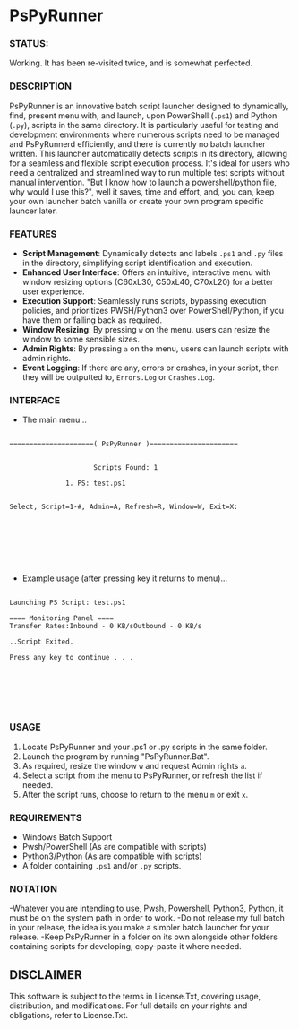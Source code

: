 # PsPyRunner

### STATUS: 
Working. It has been re-visited twice, and is somewhat perfected.

### DESCRIPTION
PsPyRunner is an innovative batch script launcher designed to dynamically, find, present menu with, and launch, upon PowerShell (`.ps1`) and Python (`.py`), scripts in the same directory. It is particularly useful for testing and development environments where numerous scripts need to be managed and PsPyRunnerd efficiently, and there is currently no batch launcher written. This launcher automatically detects scripts in its directory, allowing for a seamless and flexible script execution process. It's ideal for users who need a centralized and streamlined way to run multiple test scripts without manual intervention. "But I know how to launch a powershell/python file, why would I use this?", well it saves, time and effort, and, you can, keep your own launcher batch vanilla or create your own program specific launcer later.

### FEATURES
- **Script Management**: Dynamically detects and labels `.ps1` and `.py` files in the directory, simplifying script identification and execution.
- **Enhanced User Interface**: Offers an intuitive, interactive menu with window resizing options (C60xL30, C50xL40, C70xL20) for a better user experience.
- **Execution Support**: Seamlessly runs scripts, bypassing execution policies, and prioritizes PWSH/Python3 over PowerShell/Python, if you have them or falling back as required.
- **Window Resizing**: By pressing `w` on the menu. users can resize the window to some sensible sizes.
- **Admin Rights**: By pressing `a` on the menu, users can launch scripts with admin rights.
- **Event Logging**: If there are any, errors or crashes, in your script, then they will be outputted to, `Errors.Log` or `Crashes.Log`.   

### INTERFACE
- The main menu...
```

=====================( PsPyRunner )======================


                     Scripts Found: 1

              1. PS: test.ps1


Select, Script=1-#, Admin=A, Refresh=R, Window=W, Exit=X:








```
- Example usage (after pressing key it returns to menu)...
```

Launching PS Script: test.ps1

==== Monitoring Panel ====
Transfer Rates:Inbound - 0 KB/sOutbound - 0 KB/s

..Script Exited.

Press any key to continue . . .







```

### USAGE
1. Locate PsPyRunner and your .ps1 or .py scripts in the same folder.
2. Launch the program by running "PsPyRunner.Bat".
3. As required, resize the window `w` and request Admin rights `a`.
4. Select a script from the menu to PsPyRunner, or refresh the list if needed.
5. After the script runs, choose to return to the menu `m` or exit `x`.

### REQUIREMENTS
- Windows Batch Support
- Pwsh/PowerShell (As are compatible with scripts)
- Python3/Python (As are compatible with scripts)
- A folder containing `.ps1` and/or `.py` scripts.

### NOTATION
-Whatever you are intending to use, Pwsh, Powershell, Python3, Python, it must be on the system path in order to work.
-Do not release my full batch in your release, the idea is you make a simpler batch launcher for your release.
-Keep PsPyRunner in a folder on its own alongside other folders containing scripts for developing, copy-paste it where needed.

## DISCLAIMER
This software is subject to the terms in License.Txt, covering usage, distribution, and modifications. For full details on your rights and obligations, refer to License.Txt.
